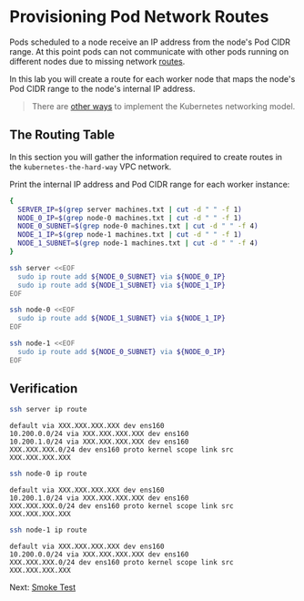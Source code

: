 # Provisioning Pod Network Routes

Pods scheduled to a node receive an IP address from the node's Pod CIDR range. At this point pods can not communicate with other pods running on different nodes due to missing network [routes](https://cloud.google.com/compute/docs/vpc/routes).

In this lab you will create a route for each worker node that maps the node's Pod CIDR range to the node's internal IP address.

> There are [other ways](https://kubernetes.io/docs/concepts/cluster-administration/networking/#how-to-achieve-this) to implement the Kubernetes networking model.

## The Routing Table

In this section you will gather the information required to create routes in the `kubernetes-the-hard-way` VPC network.

Print the internal IP address and Pod CIDR range for each worker instance:

```bash
{
  SERVER_IP=$(grep server machines.txt | cut -d " " -f 1)
  NODE_0_IP=$(grep node-0 machines.txt | cut -d " " -f 1)
  NODE_0_SUBNET=$(grep node-0 machines.txt | cut -d " " -f 4)
  NODE_1_IP=$(grep node-1 machines.txt | cut -d " " -f 1)
  NODE_1_SUBNET=$(grep node-1 machines.txt | cut -d " " -f 4)
}
```

```bash
ssh server <<EOF
  sudo ip route add ${NODE_0_SUBNET} via ${NODE_0_IP}
  sudo ip route add ${NODE_1_SUBNET} via ${NODE_1_IP}
EOF
```

```bash
ssh node-0 <<EOF
  sudo ip route add ${NODE_1_SUBNET} via ${NODE_1_IP}
EOF
```

```bash
ssh node-1 <<EOF
  sudo ip route add ${NODE_0_SUBNET} via ${NODE_0_IP}
EOF
```

## Verification 

```bash
ssh server ip route
```

```text
default via XXX.XXX.XXX.XXX dev ens160 
10.200.0.0/24 via XXX.XXX.XXX.XXX dev ens160 
10.200.1.0/24 via XXX.XXX.XXX.XXX dev ens160 
XXX.XXX.XXX.0/24 dev ens160 proto kernel scope link src XXX.XXX.XXX.XXX 
```

```bash
ssh node-0 ip route
```

```text
default via XXX.XXX.XXX.XXX dev ens160 
10.200.1.0/24 via XXX.XXX.XXX.XXX dev ens160 
XXX.XXX.XXX.0/24 dev ens160 proto kernel scope link src XXX.XXX.XXX.XXX 
```

```bash
ssh node-1 ip route
```

```text
default via XXX.XXX.XXX.XXX dev ens160 
10.200.0.0/24 via XXX.XXX.XXX.XXX dev ens160 
XXX.XXX.XXX.0/24 dev ens160 proto kernel scope link src XXX.XXX.XXX.XXX 
```


Next: [Smoke Test](12-smoke-test.md)
